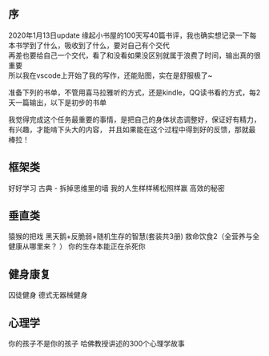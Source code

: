 ## 序
2020年1月13日update
缘起小书屋的100天写40篇书评，我也确实想记录一下每本书学到了什么，吸收到了什么，要对自己有个交代  
再差也要给自己一个交代，看了和没看如果没区别就属于浪费了时间，输出真的很重要  
所以我在vscode上开始了我的写作，还能贴图，实在是舒服极了~

准备下列的书单，不管用喜马拉雅听的方式，还是kindle，QQ读书看的方式，每2天一篇输出，以下是初步的书单

我觉得完成这个任务最重要的事情，是把自己的身体状态调整好，保证好有精力，有兴趣，才能啃下头大的内容，
并且如果能在这个过程中得到好的反馈，那就最棒拉！


框架类
-------------------
好好学习
古典 - 拆掉思维里的墙
我的人生样样稀松照样赢
高效的秘密


垂直类
-------------------
猿猴的把戏
黑天鹅+反脆弱+随机生存的智慧(套装共3册)
救命饮食2（全营养与全健康从哪里来？ ）
你的生存本能正在杀死你

健身康复
-------------------
囚徒健身
德式无器械健身

心理学
-------------------
你的孩子不是你的孩子
哈佛教授讲述的300个心理学故事






